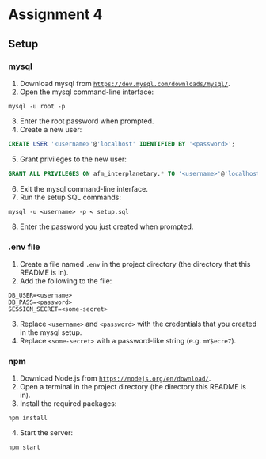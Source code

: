 # Assignment 4

## Setup

### mysql

1. Download mysql from [`https://dev.mysql.com/downloads/mysql/`](https://dev.mysql.com/downloads/mysql/).
2. Open the mysql command-line interface:
```
mysql -u root -p
```
3. Enter the root password when prompted.
4. Create a new user:
```sql
CREATE USER '<username>'@'localhost' IDENTIFIED BY '<password>';
```
5. Grant privileges to the new user:
```sql
GRANT ALL PRIVILEGES ON afm_interplanetary.* TO '<username>'@'localhost';
```
6. Exit the mysql command-line interface.
7. Run the setup SQL commands:
```
mysql -u <username> -p < setup.sql
```
8. Enter the password you just created when prompted. 

### .env file

1. Create a file named `.env` in the project directory (the directory that this README is in).
2. Add the following to the file:
```
DB_USER=<username>
DB_PASS=<password>
SESSION_SECRET=<some-secret>
```
3. Replace `<username>` and `<password>` with the credentials that you created in the mysql setup.
4. Replace `<some-secret>` with a password-like string (e.g. `mY$ecre7`).

### npm

1. Download Node.js from [`https://nodejs.org/en/download/`](https://nodejs.org/en/download/).
2. Open a terminal in the project directory (the directory this README is in).
3. Install the required packages:
```
npm install
```
4. Start the server:
```
npm start
```
